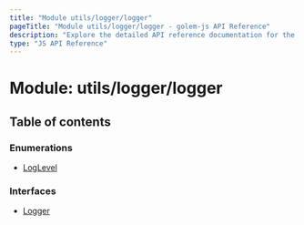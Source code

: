 ```yaml
---
title: "Module utils/logger/logger"
pageTitle: "Module utils/logger/logger - golem-js API Reference"
description: "Explore the detailed API reference documentation for the Module utils/logger/logger within the golem-js SDK for the Golem Network."
type: "JS API Reference"
---
```

# Module: utils/logger/logger

## Table of contents

### Enumerations

- [LogLevel](../enums/utils_logger_logger.LogLevel)

### Interfaces

- [Logger](../interfaces/utils_logger_logger.Logger)
